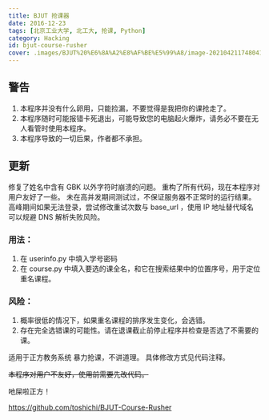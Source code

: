 ```yaml
---
title: BJUT 抢课器
date: 2016-12-23
tags: [北京工业大学, 北工大, 抢课, Python]
category: Hacking
id: bjut-course-rusher
cover: .images/BJUT%20%E6%8A%A2%E8%AF%BE%E5%99%A8/image-20210421174804131.png
---
```


## 警告 

1. 本程序并没有什么卵用，只能捡漏，不要觉得是我把你的课抢走了。 
2. 本程序随时可能报错卡死退出，可能导致您的电脑起火爆炸，请务必不要在无人看管时使用本程序。 
3. 本程序导致的一切后果，作者都不承担。 

## 更新 

修复了姓名中含有 GBK 以外字符时崩溃的问题。
重构了所有代码，现在本程序对用户友好了一些。 
未在高并发期间测试过，不保证服务器不正常时的运行结果。 
高峰期间如果无法登录，尝试修改重试次数与 base_url ，使用 IP 地址替代域名可以规避 DNS 解析失败风险。 

### 用法： 

1. 在 userinfo.py 中填入学号密码 
2. 在 course.py 中填入要选的课全名，和它在搜索结果中的位置序号，用于定位重名课程。 

### 风险： 

1. 概率很低的情况下，如果重名课程的排序发生变化，会选错。 
2. 存在完全选错课的可能性。请在退课截止前停止程序并检查是否选了不需要的课。 

适用于正方教务系统 
暴力抢课，不讲道理。 
具体修改方式见代码注释。   

~~本程序对用户不友好，使用前需要先改代码。~~


吔屎啦正方！ 

https://github.com/toshichi/BJUT-Course-Rusher